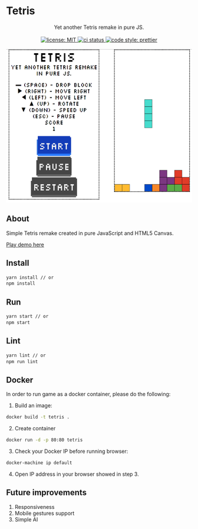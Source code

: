 # Tetris

<p align="center">
Yet another Tetris remake in pure JS.
</br>
</br>

<a href="https://opensource.org/licenses/MIT">
  <img alt="license: MIT" src="https://img.shields.io/badge/License-MIT-yellow.svg">
</a>
<a href="https://travis-ci.com/Bartosz-D3V/Tetris">
  <img alt="ci status" src="https://travis-ci.com/Bartosz-D3V/Tetris.svg?token=tqZyPRhzSnop7iN2Y7Ug&branch=master">
</a>
<a href="https://github.com/prettier/prettier">
  <img alt="code style: prettier" src="https://img.shields.io/badge/code_style-prettier-ff69b4.svg?style=flat-square">
</a>
</br>
</br>

<img src="showcase/showcase_1.png" width="595" height="415"/>
</p>

## About

Simple Tetris remake created in pure JavaScript and HTML5 Canvas.

<a href="https://bartosz-d3v.github.io/Tetris/">Play demo here</a>

## Install

```bash
yarn install // or
npm install
```

## Run

```bash
yarn start // or
npm start
```

## Lint

```bash
yarn lint // or
npm run lint
```

## Docker

In order to run game as a docker container, please do the following:

1. Build an image:

```bash
docker build -t tetris .
```

2. Create container

```bash
docker run -d -p 80:80 tetris
```

3. Check your Docker IP before running browser:

```bash
docker-machine ip default
```

4. Open IP address in your browser showed in step 3.

## Future improvements

1. Responsiveness
2. Mobile gestures support
3. Simple AI
